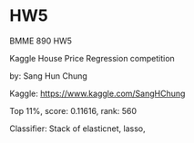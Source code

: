 # HW5

BMME 890 HW5

Kaggle House Price Regression competition

by: Sang Hun Chung

Kaggle: https://www.kaggle.com/SangHChung

Top 11%, score: 0.11616, rank: 560

Classifier: Stack of elasticnet, lasso, 
